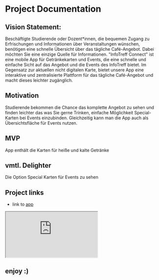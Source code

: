 <link rel="stylesheet" href="extra_styles.css" />

# Project Documentation

## Vision Statement:
Beschäftigte Studierende oder Dozent*innen, die bequemen Zugang zu Erfrischungen und Informationen über Veranstaltungen wünschen, benötigen eine schnelle Übersicht über das tägliche Café-Angebot. Dabei möchten Sie eine einzige Quelle für Informationen.
"InfoTreff Connect" ist eine mobile App für Getränkekarten und Events, die eine schnelle und einfache Sicht auf das Angebot und die Events des InfoTreff bietet. Im Gegensatz zur aktuellen nicht digitalen Karte, bietet unsere App eine interaktive und zentralisierte Plattform für das tägliche Café-Angebot und macht dieses leichter zugänglich.

## Motivation 

Studierende bekommen die Chance das komplette Angebot zu sehen und finden leichter das was Sie gerne Trinken, einfache Möglichkeit Special-Karten bei Events einzubinden. Gleichzeitig kann man die App auch als Übersichtsfläche für Events nutzen.

## MVP

App enthält die Karten für heiße und kalte Getränke 

## vmtl. Delighter

Die Option Special Karten für Events zu sehen


## Project links    
- link to [app](https://hcimo-4-huynh-lehr-reining-schultze-tan-hci-trap-5088c442cb8d4f.h-da.io/app/)

<div class="mobile-frame">
<iframe src="https://hcimo-4-huynh-lehr-reining-schultze-tan-hci-trap-5088c442cb8d4f.h-da.io/app/" seamless></iframe>
</div>

## enjoy :)
